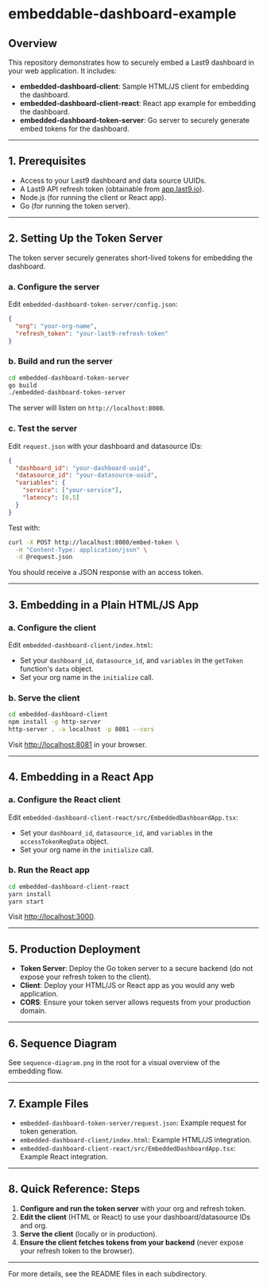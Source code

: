 # embeddable-dashboard-example

## Overview

This repository demonstrates how to securely embed a Last9 dashboard in your web
application. It includes:

- **embedded-dashboard-client**: Sample HTML/JS client for embedding the
  dashboard.
- **embedded-dashboard-client-react**: React app example for embedding the
  dashboard.
- **embedded-dashboard-token-server**: Go server to securely generate embed
  tokens for the dashboard.

---

## 1. Prerequisites

- Access to your Last9 dashboard and data source UUIDs.
- A Last9 API refresh token (obtainable from
  [app.last9.io](https://app.last9.io)).
- Node.js (for running the client or React app).
- Go (for running the token server).

---

## 2. Setting Up the Token Server

The token server securely generates short-lived tokens for embedding the
dashboard.

### a. Configure the server

Edit `embedded-dashboard-token-server/config.json`:

```json
{
  "org": "your-org-name",
  "refresh_token": "your-last9-refresh-token"
}
```

### b. Build and run the server

```sh
cd embedded-dashboard-token-server
go build
./embedded-dashboard-token-server
```

The server will listen on `http://localhost:8080`.

### c. Test the server

Edit `request.json` with your dashboard and datasource IDs:

```json
{
  "dashboard_id": "your-dashboard-uuid",
  "datasource_id": "your-datasource-uuid",
  "variables": {
    "service": ["your-service"],
    "latency": [0.5]
  }
}
```

Test with:

```sh
curl -X POST http://localhost:8080/embed-token \
  -H "Content-Type: application/json" \
  -d @request.json
```

You should receive a JSON response with an access token.

---

## 3. Embedding in a Plain HTML/JS App

### a. Configure the client

Edit `embedded-dashboard-client/index.html`:

- Set your `dashboard_id`, `datasource_id`, and `variables` in the `getToken`
  function's `data` object.
- Set your org name in the `initialize` call.

### b. Serve the client

```sh
cd embedded-dashboard-client
npm install -g http-server
http-server . -a localhost -p 8081 --cors
```

Visit [http://localhost:8081](http://localhost:8081) in your browser.

---

## 4. Embedding in a React App

### a. Configure the React client

Edit `embedded-dashboard-client-react/src/EmbeddedDashboardApp.tsx`:

- Set your `dashboard_id`, `datasource_id`, and `variables` in the
  `accessTokenReqData` object.
- Set your org name in the `initialize` call.

### b. Run the React app

```sh
cd embedded-dashboard-client-react
yarn install
yarn start
```

Visit [http://localhost:3000](http://localhost:3000).

---

## 5. Production Deployment

- **Token Server**: Deploy the Go token server to a secure backend (do not
  expose your refresh token to the client).
- **Client**: Deploy your HTML/JS or React app as you would any web application.
- **CORS**: Ensure your token server allows requests from your production
  domain.

---

## 6. Sequence Diagram

See `sequence-diagram.png` in the root for a visual overview of the embedding
flow.

---

## 7. Example Files

- `embedded-dashboard-token-server/request.json`: Example request for token
  generation.
- `embedded-dashboard-client/index.html`: Example HTML/JS integration.
- `embedded-dashboard-client-react/src/EmbeddedDashboardApp.tsx`: Example React
  integration.

---

## 8. Quick Reference: Steps

1. **Configure and run the token server** with your org and refresh token.
2. **Edit the client** (HTML or React) to use your dashboard/datasource IDs and
   org.
3. **Serve the client** (locally or in production).
4. **Ensure the client fetches tokens from your backend** (never expose your
   refresh token to the browser).

---

For more details, see the README files in each subdirectory.
